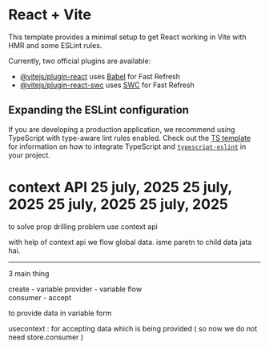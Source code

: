 # React + Vite

This template provides a minimal setup to get React working in Vite with HMR and some ESLint rules.

Currently, two official plugins are available:

- [@vitejs/plugin-react](https://github.com/vitejs/vite-plugin-react/blob/main/packages/plugin-react) uses [Babel](https://babeljs.io/) for Fast Refresh
- [@vitejs/plugin-react-swc](https://github.com/vitejs/vite-plugin-react/blob/main/packages/plugin-react-swc) uses [SWC](https://swc.rs/) for Fast Refresh

## Expanding the ESLint configuration

If you are developing a production application, we recommend using TypeScript with type-aware lint rules enabled. Check out the [TS template](https://github.com/vitejs/vite/tree/main/packages/create-vite/template-react-ts) for information on how to integrate TypeScript and [`typescript-eslint`](https://typescript-eslint.io) in your project.


# context API  25 july, 2025  25 july, 2025    25 july, 2025    25 july, 2025  
to solve prop drilling problem  use  context api 


with help of context api   we flow global data. 
isme paretn to  child data jata hai.  
 ________________________________________________________ 
 3 main thing 

 create  - variable 
provider - variable flow   
consumer -  accept 

to provide data in variable form

usecontext  :  for accepting data which is being provided ( so now we do not need store.consumer )